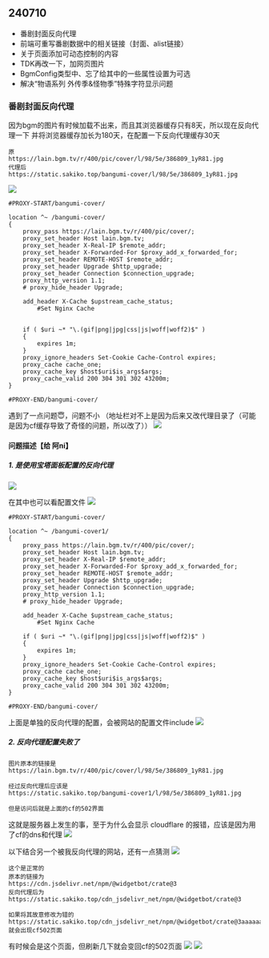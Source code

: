 
## 240710
- 番剧封面反向代理
- 前端可重写番剧数据中的相关链接（封面、alist链接）
- 关于页面添加可动态控制的内容
- TDK再改一下，加网页图片
- BgmConfig类型中、忘了给其中的一些属性设置为可选
- 解决“物语系列 外传季&amp;怪物季”特殊字符显示问题

### 番剧封面反向代理
因为bgm的图片有时候加载不出来，而且其浏览器缓存只有8天，所以现在反向代理一下 并将浏览器缓存加长为180天，在配置一下反向代理缓存30天

```
原
https://lain.bgm.tv/r/400/pic/cover/l/98/5e/386809_1yR81.jpg
代理后
https://static.sakiko.top/bangumi-cover/l/98/5e/386809_1yR81.jpg
```
![](assets/Pasted%20image%2020240710153343.png)

```nginx
#PROXY-START/bangumi-cover/

location ^~ /bangumi-cover/
{
    proxy_pass https://lain.bgm.tv/r/400/pic/cover/;
    proxy_set_header Host lain.bgm.tv;
    proxy_set_header X-Real-IP $remote_addr;
    proxy_set_header X-Forwarded-For $proxy_add_x_forwarded_for;
    proxy_set_header REMOTE-HOST $remote_addr;
    proxy_set_header Upgrade $http_upgrade;
    proxy_set_header Connection $connection_upgrade;
    proxy_http_version 1.1;
    # proxy_hide_header Upgrade;

    add_header X-Cache $upstream_cache_status;
		#Set Nginx Cache


    if ( $uri ~* "\.(gif|png|jpg|css|js|woff|woff2)$" )
    {
        expires 1m;
    }
    proxy_ignore_headers Set-Cookie Cache-Control expires;
    proxy_cache cache_one;
    proxy_cache_key $host$uri$is_args$args;
    proxy_cache_valid 200 304 301 302 43200m;
}

#PROXY-END/bangumi-cover/
```

遇到了一点问题😇，问题不小
（地址栏对不上是因为后来又改代理目录了（可能是因为cf缓存导致了奇怪的问题，所以改了））
![](assets/Pasted%20image%2020240710173506.png)


#### 问题描述【给 阿ni】

##### 1. 是使用宝塔面板配置的反向代理
![](assets/Pasted%20image%2020240710200009.png)

在其中也可以看配置文件
![](assets/Pasted%20image%2020240710194933.png)
```nginx
#PROXY-START/bangumi-cover/

location ^~ /bangumi-cover1/
{
    proxy_pass https://lain.bgm.tv/r/400/pic/cover/;
    proxy_set_header Host lain.bgm.tv;
    proxy_set_header X-Real-IP $remote_addr;
    proxy_set_header X-Forwarded-For $proxy_add_x_forwarded_for;
    proxy_set_header REMOTE-HOST $remote_addr;
    proxy_set_header Upgrade $http_upgrade;
    proxy_set_header Connection $connection_upgrade;
    proxy_http_version 1.1;
    # proxy_hide_header Upgrade;

    add_header X-Cache $upstream_cache_status;
		#Set Nginx Cache

    if ( $uri ~* "\.(gif|png|jpg|css|js|woff|woff2)$" )
    {
        expires 1m;
    }
    proxy_ignore_headers Set-Cookie Cache-Control expires;
    proxy_cache cache_one;
    proxy_cache_key $host$uri$is_args$args;
    proxy_cache_valid 200 304 301 302 43200m;
}

#PROXY-END/bangumi-cover/
```

上面是单独的反向代理的配置，会被网站的配置文件include
![](assets/Pasted%20image%2020240710195516.png)

##### 2. 反向代理配置失败了
```
图片原本的链接是 
https://lain.bgm.tv/r/400/pic/cover/l/98/5e/386809_1yR81.jpg

经过反向代理后应该是 
https://static.sakiko.top/bangumi-cover1/l/98/5e/386809_1yR81.jpg

但是访问后就是上面的cf的502界面
```

这就是服务器上发生的事，至于为什么会显示 cloudflare 的报错，应该是因为用了cf的dns和代理
![](assets/517a440bfb5ffbf15a6c798992e68f2.png)

以下结合另一个被我反向代理的网站，还有一点猜测
![](assets/Pasted%20image%2020240710200908.png)
```
这个是正常的
原本的链接为
https://cdn.jsdelivr.net/npm/@widgetbot/crate@3
反向代理后为
https://static.sakiko.top/cdn_jsdelivr_net/npm/@widgetbot/crate@3

如果将其故意修改为错的
https://static.sakiko.top/cdn_jsdelivr_net/npm/@widgetbot/crate@3aaaaaaa
就会出现cf502页面
```

有时候会是这个页面，但刷新几下就会变回cf的502页面
![](assets/Pasted%20image%2020240710201455.png)
![](assets/Pasted%20image%2020240710201519.png)